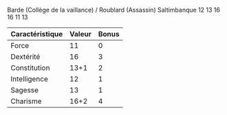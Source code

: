 Barde (Collège de la vaillance) / Roublard (Assassin)
Saltimbanque
12 13 16 16 11 13

| Caractéristique | Valeur | Bonus |
| --------------- | ------ | ----- |
| Force           | 11     | 0     |
| Dextérité       | 16     | 3     |
| Constitution    | 13+1   | 2     |
| Intelligence    | 12     | 1     |
| Sagesse         | 13     | 1     |
| Charisme        | 16+2   | 4     |

